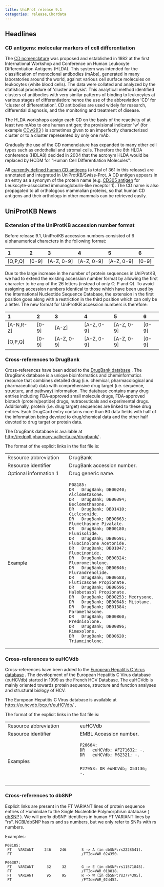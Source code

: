 ```yaml
---
title: UniProt release 9.1
categories: release,Chordata
---
```


## Headlines

### CD antigens: molecular markers of cell differentiation

The [CD nomenclature](http://hcdm.org/MoleculeInformation/tabid/54/Default.aspx) was proposed and established in 1982 at the first International Workshop and Conference on Human Leukocyte Differentiation Antigens (HLDA). This system was intended for the classification of monoclonal antibodies (mAbs), generated in many laboratories around the world, against various cell surface molecules on leukocytes (white blood cells). The data were collated and analyzed by the statistical procedure of 'cluster analysis'. This analytical method identified clusters of antibodies with very similar patterns of binding to leukocytes at various stages of differentiation: hence the use of the abbreviation 'CD' for 'cluster of differentiation'. CD antibodies are used widely for research, differential diagnosis, and the monitoring and treatment of disease.

The HLDA workshops assign each CD on the basis of the reactivity of at least two mAbs to one human antigen; the provisional indicator 'w' (for example [CDw293](http://www.uniprot.org/uniprot/O00238) ) is sometimes given to an imperfectly characterized cluster or to a cluster represented by only one mAb.

Gradually the use of the CD nomenclature has expanded to many other cell types such as endothelial and stromal cells. Therefore the 8th HLDA conference (HDLA8) decided in 2004 that the acronym HLDA would be replaced by HCDM for "Human Cell Differentiation Molecules".

All [currently defined human CD antigens](http://www.uniprot.org/docs/cdlist) (a total of 361 in this release) are annotated and integrated in UniProtKB/Swiss-Prot. A CD antigen appears in an entry as a synonym of the protein name (e.g. [CD305 antigen](http://www.uniprot.org/uniprot/Q6GTX8) for Leukocyte-associated immunoglobulin-like receptor 1). The CD name is also propagated to all orthologous mammalian proteins, so that human CD antigens and their orthologs in other mammals can be retrieved easily.

## UniProtKB News

### Extension of the UniProtKB accession number format

Before release 9.1, UniProtKB accession numbers consisted of 6 alphanumerical characters in the following format:

| 1         | 2       | 3            | 4            | 5            | 6       |
|:----------|:--------|:-------------|:-------------|:-------------|:--------|
| \[O,P,Q\] | \[0-9\] | \[A-Z, 0-9\] | \[A-Z, 0-9\] | \[A-Z, 0-9\] | \[0-9\] |

Due to the large increase in the number of protein sequences in UniProtKB, we had to extend the existing accession number format by allowing the first character to be any of the 26 letters (instead of only O, P and Q). To avoid assigning accession numbers identical to those which have been used by the International Nucleotide Sequence Database, the extension in the first position goes along with a restriction in the third position which can only be a letter. The new format for UniProtKB accession numbers is therefore:

| 1           | 2       | 3            | 4            | 5            | 6       |
|:------------|:--------|:-------------|:-------------|:-------------|:--------|
| \[A-N,R-Z\] | \[0-9\] | \[A-Z\]      | \[A-Z, 0-9\] | \[A-Z, 0-9\] | \[0-9\] |
| \[O,P,Q\]   | \[0-9\] | \[A-Z, 0-9\] | \[A-Z, 0-9\] | \[A-Z, 0-9\] | \[0-9\] |

### Cross-references to DrugBank

Cross-references have been added to the [DrugBank database](http://redpoll.pharmacy.ualberta.ca/drugbank/) . The DrugBank database is a unique bioinformatics and cheminformatics resource that combines detailed drug (i.e. chemical, pharmacological and pharmaceutical) data with comprehensive drug target (i.e. sequence, structure, and pathway) information. The database contains many drug entries including FDA-approved small molecule drugs, FDA-approved biotech (protein/peptide) drugs, nutraceuticals and experimental drugs. Additionally, protein (i.e. drug target) sequences are linked to these drug entries. Each DrugCard entry contains more than 80 data fields with half of the information being devoted to drug/chemical data and the other half devoted to drug target or protein data.

The DrugBank database is available at <http://redpoll.pharmacy.ualberta.ca/drugbank/> .

The format of the explicit links in the flat file is:

<table><colgroup><col style="width: 40%" /><col style="width: 60%" /></colgroup><tbody><tr class="odd"><td>Resource abbreviation</td><td>DrugBank</td></tr><tr class="even"><td>Resource identifier</td><td>DrugBank accession number.</td></tr><tr class="odd"><td>Optional information 1</td><td>Drug generic name.</td></tr><tr class="even"><td>Example</td><td><pre><code>P08185:
DR   DrugBank; DB00240; Alclometasone.
DR   DrugBank; DB00394; Beclomethasone.
DR   DrugBank; DB01410; Ciclesonide.
DR   DrugBank; DB00663; Flumethasone Pivalate.
DR   DrugBank; DB00180; Flunisolide.
DR   DrugBank; DB00591; Fluocinolone Acetonide.
DR   DrugBank; DB01047; Fluocinonide.
DR   DrugBank; DB00324; Fluorometholone.
DR   DrugBank; DB00846; Flurandrenolide.
DR   DrugBank; DB00588; Fluticasone Propionate.
DR   DrugBank; DB00596; Halobetasol Propionate.
DR   DrugBank; DB00253; Medrysone.
DR   DrugBank; DB00648; Mitotane.
DR   DrugBank; DB01384; Paramethasone.
DR   DrugBank; DB00860; Prednisolone.
DR   DrugBank; DB00896; Rimexolone.
DR   DrugBank; DB00620; Triamcinolone.</code></pre></td></tr></tbody></table>

### Cross-references to euHCVdb

Cross-references have been added to the [European Hepatitis C Virus database](https://euhcvdb.ibcp.fr/euHCVdb/) . The development of the European Hepatitis C Virus database (euHCVdb) started in 1999 as the French HCV Database. The euHCVdb is mainly oriented towards protein sequence, structure and function analyses and structural biology of HCV.

The European Hepatitis C Virus database is available at <https://euhcvdb.ibcp.fr/euHCVdb/> .

The format of the explicit links in the flat file is:

<table><colgroup><col style="width: 50%" /><col style="width: 50%" /></colgroup><tbody><tr class="odd"><td>Resource abbreviation</td><td>euHCVdb</td></tr><tr class="even"><td>Resource identifier</td><td>EMBL Accession number.</td></tr><tr class="odd"><td>Examples</td><td><pre><code>P26664:
DR   euHCVdb; AF271632; -.
DR   euHCVdb; M62321; -.

P27953:
DR   euHCVdb; X53136; -.</code></pre></td></tr></tbody></table>

### Cross-references to dbSNP

Explicit links are present in the FT VARIANT lines of protein sequence entries of Hominidae to the Single Nucleotide Polymorphism database ( [dbSNP](http://www.ncbi.nlm.nih.gov/SNP/) ). We will prefix dbSNP identifiers in human FT VARIANT lines by "rs". NCBI/dbSNP has rs and ss numbers, but we only refer to SNPs with rs numbers.

Examples:

    P08185:
     FT   VARIANT     246    246       S -> A (in dbSNP:rs2228541).
     FT                                /FTId=VAR_024350.

    P06307:
     FT   VARIANT      32     32       G -> E (in dbSNP:rs11571848).
     FT                                /FTId=VAR_018818.
     FT   VARIANT      95     95       R -> W (in dbSNP:rs3774395).
     FT                                /FTId=VAR_024452.
